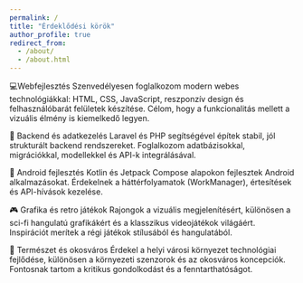 ```yaml
---
permalink: /
title: "Érdeklődési körök"
author_profile: true
redirect_from: 
  - /about/
  - /about.html
---
```


💻Webfejlesztés
Szenvedélyesen foglalkozom modern webes technológiákkal: HTML, CSS, JavaScript, reszponzív design és felhasználóbarát felületek készítése. Célom, hogy a funkcionalitás mellett a vizuális élmény is kiemelkedő legyen.

🧠 Backend és adatkezelés
Laravel és PHP segítségével építek stabil, jól strukturált backend rendszereket. Foglalkozom adatbázisokkal, migrációkkal, modellekkel és API-k integrálásával.

📱 Android fejlesztés
Kotlin és Jetpack Compose alapokon fejlesztek Android alkalmazásokat. Érdekelnek a háttérfolyamatok (WorkManager), értesítések és API-hívások kezelése.

🎮 Grafika és retro játékok
Rajongok a vizuális megjelenítésért, különösen a sci-fi hangulatú grafikákért és a klasszikus videojátékok világáért. Inspirációt merítek a régi játékok stílusából és hangulatából.

🌿 Természet és okosváros
Érdekel a helyi városi környezet technológiai fejlődése, különösen a környezeti szenzorok és az okosváros koncepciók. Fontosnak tartom a kritikus gondolkodást és a fenntarthatóságot.

